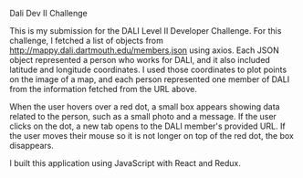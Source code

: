 Dali Dev II Challenge

This is my submission for the DALI Level II Developer Challenge. For this challenge, I fetched a list of objects from http://mappy.dali.dartmouth.edu/members.json using axios. Each JSON object represented a person who works for DALI, and it also included latitude and longitude coordinates. I used those coordinates to plot points on the image of a map, and each person represented one member of DALI from the information fetched from the URL above.  

When the user hovers over a red dot, a small box appears showing data related to the person, such as a small photo and a message. If the user clicks on the dot, a new tab opens to the DALI member's provided URL. If the user moves their mouse so it is not longer on top of the red dot, the box disappears.  

I built this application using JavaScript with React and Redux.
